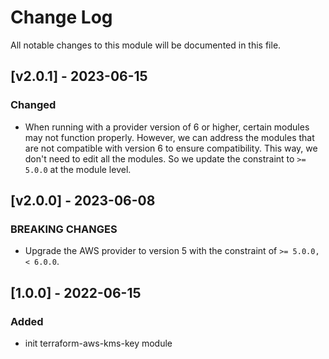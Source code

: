 # Change Log

All notable changes to this module will be documented in this file.

## [v2.0.1] - 2023-06-15

### Changed

- When running with a provider version of 6 or higher, certain modules may not function properly. However, we can address the modules that are not compatible with version 6 to ensure compatibility. This way, we don't need to edit all the modules. So we update the constraint to `>= 5.0.0` at the module level.

## [v2.0.0] - 2023-06-08

### BREAKING CHANGES

- Upgrade the AWS provider to version 5 with the constraint of `>= 5.0.0, < 6.0.0`.

## [1.0.0] - 2022-06-15

### Added

- init terraform-aws-kms-key module
